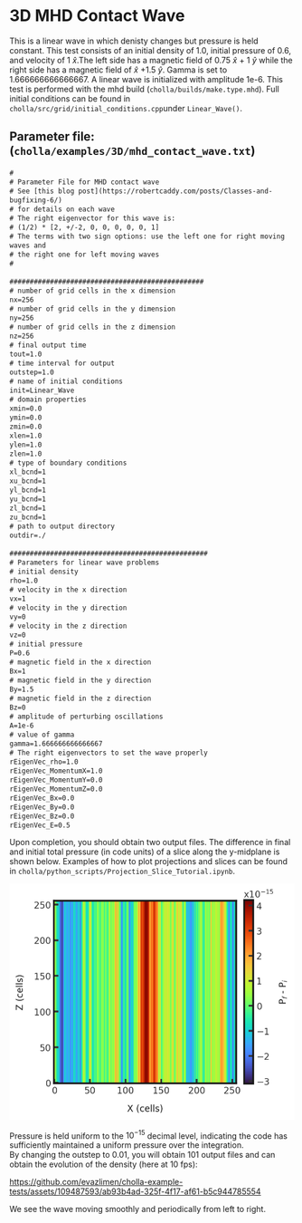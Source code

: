 # 3D MHD Contact Wave
This is a linear wave in which denisty changes but pressure is held constant. This test consists of an initial density of 1.0, initial pressure of 0.6, and velocity of 1 $\hat{x}$.The left side has a magnetic field of 0.75 $\hat{x}$ + 1 $\hat{y}$ while the right side has a magnetic field of  $\hat{x}$ +1.5 $\hat{y}$. Gamma is set to 1.666666666666667. A linear wave is initialized with amplitude 1e-6. This test is performed with the mhd build (`cholla/builds/make.type.mhd`). Full initial conditions can be found in `cholla/src/grid/initial_conditions.cpp`under `Linear_Wave()`. 

## Parameter file: (`cholla/examples/3D/mhd_contact_wave.txt`)
```
#
# Parameter File for MHD contact wave
# See [this blog post](https://robertcaddy.com/posts/Classes-and-bugfixing-6/)
# for details on each wave
# The right eigenvector for this wave is:
# (1/2) * [2, +/-2, 0, 0, 0, 0, 0, 1]
# The terms with two sign options: use the left one for right moving waves and
# the right one for left moving waves
#

################################################
# number of grid cells in the x dimension
nx=256
# number of grid cells in the y dimension
ny=256
# number of grid cells in the z dimension
nz=256
# final output time
tout=1.0
# time interval for output
outstep=1.0
# name of initial conditions
init=Linear_Wave
# domain properties
xmin=0.0
ymin=0.0
zmin=0.0
xlen=1.0
ylen=1.0
zlen=1.0
# type of boundary conditions
xl_bcnd=1
xu_bcnd=1
yl_bcnd=1
yu_bcnd=1
zl_bcnd=1
zu_bcnd=1
# path to output directory
outdir=./

#################################################
# Parameters for linear wave problems
# initial density
rho=1.0
# velocity in the x direction
vx=1
# velocity in the y direction
vy=0
# velocity in the z direction
vz=0
# initial pressure
P=0.6
# magnetic field in the x direction
Bx=1
# magnetic field in the y direction
By=1.5
# magnetic field in the z direction
Bz=0
# amplitude of perturbing oscillations
A=1e-6
# value of gamma
gamma=1.666666666666667
# The right eigenvectors to set the wave properly
rEigenVec_rho=1.0
rEigenVec_MomentumX=1.0
rEigenVec_MomentumY=0.0
rEigenVec_MomentumZ=0.0
rEigenVec_Bx=0.0
rEigenVec_By=0.0
rEigenVec_Bz=0.0
rEigenVec_E=0.5
```
Upon completion, you should obtain two output files. The difference in final and initial total pressure (in code units) of a slice along the y-midplane is shown below. Examples of how to plot projections and slices can be found in `cholla/python_scripts/Projection_Slice_Tutorial.ipynb`.  
  
<img src="./images/mhd-contact-wave_pressure_xz.png"  alt="A 2D histogram showing the pressure difference between initial and final pressures of cells in the z direction vs cells in x direction. The pressure difference is on the order of 10^-15." width="600"/>  
  
Pressure is held uniform to the $10^{-15}$ decimal level, indicating the code has sufficiently maintained a uniform pressure over the integration.  
By changing the outstep to 0.01, you will obtain 101 output files and can obtain the evolution of the density (here at 10 fps):  

https://github.com/evazlimen/cholla-example-tests/assets/109487593/ab93b4ad-325f-4f17-af61-b5c944785554

We see the wave moving smoothly and periodically from left to right. 
